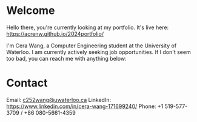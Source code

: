 # Welcome
Hello there, you're currently looking at my portfolio. It's live here: https://acrenw.github.io/2024portfolio/

I'm Cera Wang, a Computer Engineering student at the University of Waterloo. I am currently actively seeking job opportunities.
If I don't seem too bad, you can reach me with anything below:

# Contact
Email:      c252wang@uwaterloo.ca
LinkedIn:   https://www.linkedin.com/in/cera-wang-171699240/
Phone:      +1 519-577-3709 / +86 080-5661-4359